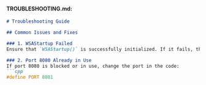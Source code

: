 
#### TROUBLESHOOTING.md:
```markdown
# Troubleshooting Guide

## Common Issues and Fixes

### 1. WSAStartup Failed
Ensure that `WSAStartup()` is successfully initialized. If it fails, the output will show the error code.

### 2. Port 8080 Already in Use
If port 8080 is blocked or in use, change the port in the code:
```cpp
#define PORT 8081
